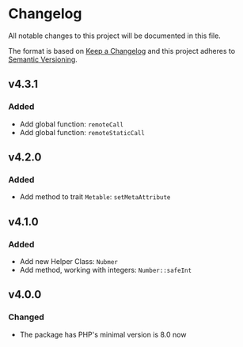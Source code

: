 # Changelog

All notable changes to this project will be documented in this file.

The format is based on [Keep a Changelog][keepachangelog] and this project adheres to [Semantic Versioning][semver].

## v4.3.1

### Added

- Add global function: `remoteCall`
- Add global function: `remoteStaticCall`

## v4.2.0

### Added

- Add method to trait `Metable`: `setMetaAttribute`

## v4.1.0

### Added

- Add new Helper Class: `Nubmer`
- Add method, working with integers: `Number::safeInt`

## v4.0.0

### Changed

- The package has PHP's minimal version is 8.0 now

[keepachangelog]:https://keepachangelog.com/en/1.0.0/

[semver]:https://semver.org/spec/v2.0.0.html
